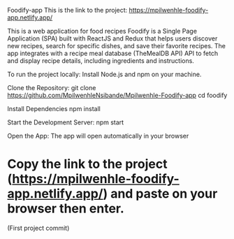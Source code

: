 Foodify-app
This is the link to the project: https://mpilwenhle-foodify-app.netlify.app/

This is a web application for food recipes
Foodify is a Single Page Application (SPA) built with ReactJS and Redux that helps users discover new recipes, search for specific dishes, and save their favorite recipes. The app integrates with a recipe meal database (TheMealDB API) API to fetch and display recipe details, including ingredients and instructions.

To run the project locally:
Install Node.js and npm on your machine.

Clone the Repository:
git clone https://github.com/MpilwenhleNsibande/Mpilwenhle-Foodify-app
cd foodify

Install Dependencies
npm install

Start the Development Server:
npm start

Open the App:
The app will open automatically in your browser

Copy the link to the project (https://mpilwenhle-foodify-app.netlify.app/) and paste on your browser then enter.
=======
(First project commit)
